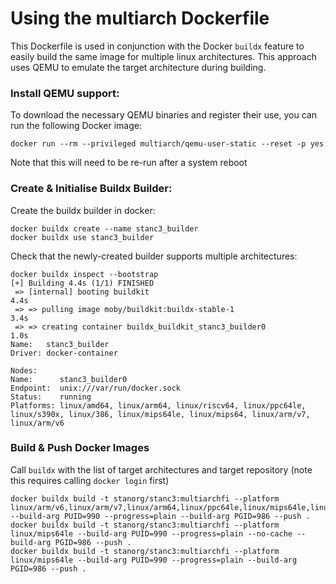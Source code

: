 # Using the multiarch Dockerfile

This Dockerfile is used in conjunction with the Docker `buildx` feature to easily build the same image for multiple linux architectures. This approach uses QEMU to emulate the target architecture during building.

### Install QEMU support:

To download the necessary QEMU binaries and register their use, you can run the following Docker image:

```
docker run --rm --privileged multiarch/qemu-user-static --reset -p yes
```

Note that this will need to be re-run after a system reboot

### Create & Initialise Buildx Builder:

Create the buildx builder in docker:

```
docker buildx create --name stanc3_builder
docker buildx use stanc3_builder
```

Check that the newly-created builder supports multiple architectures:

```
docker buildx inspect --bootstrap
[+] Building 4.4s (1/1) FINISHED                                            
 => [internal] booting buildkit                                        4.4s
 => => pulling image moby/buildkit:buildx-stable-1                     3.4s
 => => creating container buildx_buildkit_stanc3_builder0              1.0s
Name:   stanc3_builder
Driver: docker-container

Nodes:
Name:      stanc3_builder0
Endpoint:  unix:///var/run/docker.sock
Status:    running
Platforms: linux/amd64, linux/arm64, linux/riscv64, linux/ppc64le, linux/s390x, linux/386, linux/mips64le, linux/mips64, linux/arm/v7, linux/arm/v6
```

### Build & Push Docker Images

Call `buildx` with the list of target architectures and target repository (note this requires calling `docker login` first)

```
docker buildx build -t stanorg/stanc3:multiarchfi --platform linux/arm/v6,linux/arm/v7,linux/arm64,linux/ppc64le,linux/mips64le,linux/s390x --build-arg PUID=990 --progress=plain --build-arg PGID=986 --push .
docker buildx build -t stanorg/stanc3:multiarchfi --platform linux/mips64le --build-arg PUID=990 --progress=plain --no-cache --build-arg PGID=986 --push .
docker buildx build -t stanorg/stanc3:multiarchfi --platform linux/mips64le --build-arg PUID=990 --progress=plain --build-arg PGID=986 --push .
```
